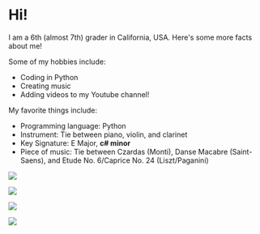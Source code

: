 # Hi!

I am a 6th (almost 7th) grader in California, USA. Here's some more facts about me!

Some of my hobbies include:
 - Coding in Python
 - Creating music
 - Adding videos to my Youtube channel!
 
My favorite things include:
 - Programming language: Python
 - Instrument: Tie between piano, violin, and clarinet
 - Key Signature: E Major, <b>c# minor</b>
 - Piece of music: Tie between Czardas (Monti), Danse Macabre (Saint-Saens), and Etude No. 6/Caprice No. 24 (Liszt/Paganini)
 

![](https://github-readme-stats.vercel.app/api?username=shuang4096&theme=dark)

![](https://github-readme-streak-stats.herokuapp.com/?user=shuang4096&theme=dark)

![](https://github-readme-stats.vercel.app/api/top-langs/?username=shuang4096&theme=dark)

![](https://komarev.com/ghpvc/?username=shuang4096)
